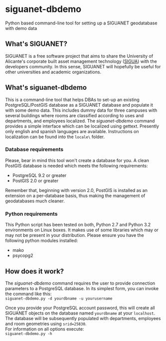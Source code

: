 siguanet-dbdemo
===============

Python based command-line tool for setting up a SIGUANET geodatabase with demo data

## What's SIGUANET?
SIGUANET is a free software project that aims to share the University of Alicante's corporate built asset management technology ([SIGUA](http://www.sigua.ua.es)) with the developers community.
In this sense, SIGUANET will hopefully be useful for other universities and academic organizations.

## What's siguanet-dbdemo
This is a command-line tool that helps DBAs to set-up an existing PostgreSQL/PostGIS database as a SIGUANET database and populate it with some demo data.
This includes dummy data for three campuses with several buildings where rooms are classified according to uses and departments, and employees localized.
The *siguanet-dbdemo* command provides a simple interface which can be localized using gettext. Presently only english and spanish languages are available. Instructions on localization can be found into the `locale\` folder.

### Database requirements
Please, bear in mind this tool won't create a database for you. A clean PostGIS database is needed which meets the following requirements:
* PostgreSQL 9.2 or greater
* PostGIS 2.0 or greater

Remember that, beginning with version 2.0, PostGIS is installed as an extension on a per-database basis, thus making the management of geodatabases much cleaner.

### Python requirements
This Python script has been tested on both, Python 2.7 and Python 3.2 environments on Linux boxes.
It makes use of some libraries which may or may not be present in your distribution. Please ensure you have the following python modules installed:
* mako
* psycopg2

## How does it work?
The *siguanet-dbdemo* command requires the user to provide connection parameters to a PostgreSQL database.
In its simplest form, you can invoke the command like this:  
`siguanet-dbdemo.py -d yourdbname -u yourusername`  
  
Once you provide your PostgreSQL account password, this will create all SIGUANET objects on the database named `yourdbname` at your `localhost`.
The database will be subsequently populated with departments, employees and room geometries using `srid=25830`.  
For information on all options execute:  
`siguanet-dbdemo.py -h`
